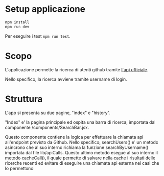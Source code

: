 # Setup applicazione

```bash
npm install
npm run dev
```

Per eseguire i test `npm run test`.

# Scopo

L'applicazione permette la ricerca di utenti github tramite [l'api ufficiale](https://docs.github.com/en/rest).

Nello specifico, la ricerca avviene tramite username di login.

# Struttura

L'app si presenta su due pagine, "index" e "history".

"Index" e' la pagina principale ed ospita una barra di ricerca, importata dal componente /components/SearchBar.jsx.

Questo componente contiene la logica per effettuare la chiamata api all'endpoint previsto da Github.
Nello specifico, searchUsers() e' un metodo asincrono che al suo interno richiama la funzione searchByUsername() 
importata dal file lib/apiCalls. Questo ultimo metodo esegue al suo interno il metodo cacheCall(), il quale permette 
di salvare nella cache i risultati delle ricerche recenti ed evitare di eseguire una chiamata api esterna nei casi
che lo permettono

